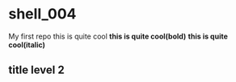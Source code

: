 # shell_004
My first repo
this is quite cool
**this is quite cool(bold)**
**this is quite cool(italic)**
## title level 2

